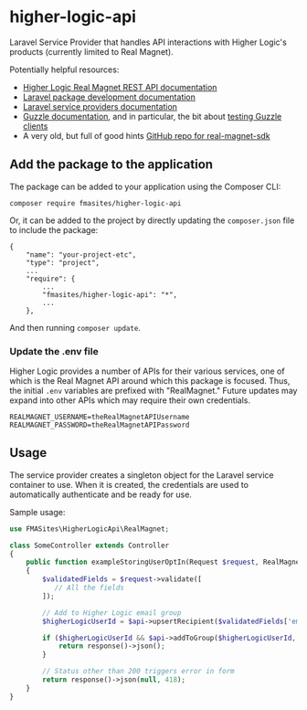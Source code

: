 # higher-logic-api
Laravel Service Provider that handles API interactions with Higher Logic's products (currently limited to Real Magnet).

Potentially helpful resources:
* [Higher Logic Real Magnet REST API documentation](https://support.higherlogic.com/hc/en-us/articles/360032691632-REST-API)
* [Laravel package development documentation](https://laravel.com/docs/packages)
* [Laravel service providers documentation](https://laravel.com/docs/providers)
* [Guzzle documentation](https://docs.guzzlephp.org/en/stable/), and in particular, the bit about [testing Guzzle clients](https://docs.guzzlephp.org/en/stable/testing.html)
* A very old, but full of good hints [GitHub repo for real-magnet-sdk](https://github.com/jjpmann/real-magnet-sdk)

## Add the package to the application
The package can be added to your application using the Composer CLI:
```
composer require fmasites/higher-logic-api
```

Or, it can be added to the project by directly updating the `composer.json` file to include the package:
```
{
    "name": "your-project-etc",
    "type": "project",
    ...
    "require": {
        ...
        "fmasites/higher-logic-api": "*",
        ...
    },
```
And then running `composer update`.

### Update the .env file
Higher Logic provides a number of APIs for their various services, one of which is the Real Magnet API around which this
package is focused. Thus, the initial `.env` variables are prefixed with "RealMagnet." Future updates may expand into
other APIs which may require their own credentials.

```
REALMAGNET_USERNAME=theRealMagnetAPIUsername
REALMAGNET_PASSWORD=theRealMagnetAPIPassword
```

## Usage
The service provider creates a singleton object for the Laravel service container to use. When it is created, the
credentials are used to automatically authenticate and be ready for use.

Sample usage:

```php
use FMASites\HigherLogicApi\RealMagnet;

class SomeController extends Controller
{    
    public function exampleStoringUserOptIn(Request $request, RealMagnet $api): JsonResponse
    {
        $validatedFields = $request->validate([
           // All the fields
        ]);

        // Add to Higher Logic email group
        $higherLogicUserId = $api->upsertRecipient($validatedFields['email']);

        if ($higherLogicUserId && $api->addToGroup($higherLogicUserId, $validatedFields['higherlogic_group_id'])) {
            return response()->json();
        }

        // Status other than 200 triggers error in form
        return response()->json(null, 418);
    }
}

```

